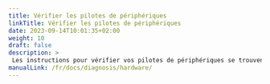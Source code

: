 ```yaml
---
title: Vérifier les pilotes de périphériques
linkTitle: Vérifier les pilotes de périphériques
date: 2023-09-14T10:01:35+02:00
weight: 10
draft: false
description: >
 Les instructions pour vérifier vos pilotes de périphériques se trouvent ici
manualLink: /fr/docs/diagnosis/hardware/
---
```

